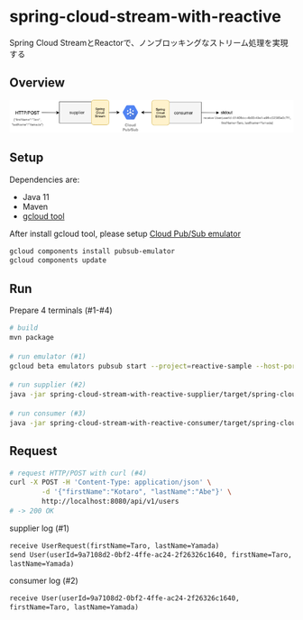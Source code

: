 # spring-cloud-stream-with-reactive

Spring Cloud StreamとReactorで、ノンブロッキングなストリーム処理を実現する

## Overview

![overview](docs/overview.png)

## Setup

Dependencies are:

- Java 11
- Maven
- [gcloud tool](https://cloud.google.com/sdk/gcloud)

After install gcloud tool, please
setup [Cloud Pub/Sub emulator](https://cloud.google.com/pubsub/docs/emulator)

```bash
gcloud components install pubsub-emulator
gcloud components update
```

## Run

Prepare 4 terminals (#1-#4)

```bash
# build
mvn package

# run emulator (#1)
gcloud beta emulators pubsub start --project=reactive-sample --host-port=localhost:8090

# run supplier (#2)
java -jar spring-cloud-stream-with-reactive-supplier/target/spring-cloud-stream-with-reactive-supplier.jar

# run consumer (#3)
java -jar spring-cloud-stream-with-reactive-consumer/target/spring-cloud-stream-with-reactive-consumer.jar
```

## Request

```bash
# request HTTP/POST with curl (#4)
curl -X POST -H 'Content-Type: application/json' \
        -d '{"firstName":"Kotaro", "lastName":"Abe"}' \
        http://localhost:8080/api/v1/users
# -> 200 OK
```

supplier log (#1)

```
receive UserRequest(firstName=Taro, lastName=Yamada)
send User(userId=9a7108d2-0bf2-4ffe-ac24-2f26326c1640, firstName=Taro, lastName=Yamada)
```

consumer log (#2)

```
receive User(userId=9a7108d2-0bf2-4ffe-ac24-2f26326c1640, firstName=Taro, lastName=Yamada)
```
